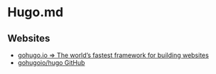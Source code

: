 # Hugo.md

## Websites

* [gohugo.io => The world’s fastest framework for building websites](https://gohugo.io/)
* [gohugoio/hugo GitHub](https://github.com/gohugoio/hugo)
